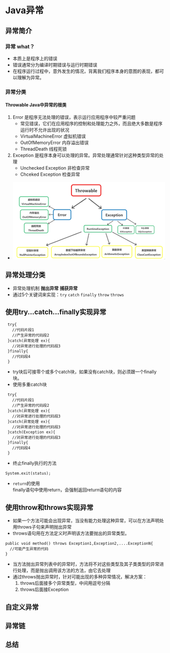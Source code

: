 # Java异常
## 异常简介
### 异常 what？
 - 本质上是程序上的错误
 - 错误通常分为编译时期错误与运行时期错误
 - 在程序运行过程中，意外发生的情况，背离我们程序本身的意图的表现，都可以理解为异常。
### 异常分类
#### Throwable Java中异常的根类
1. Error 是程序无法处理的错误，表示运行应用程序中较严重问题
    - 常见错误，它们在应用程序的控制和处理能力之外，而且绝大多数是程序运行时不允许出现的状况
    - VirtualMachineError 虚拟机错误
    - OutOfMemoryError 内存溢出错误
    - ThreadDeath 线程死锁 
2. Exception 是程序本身可以处理的异常。异常处理通常针对这种类型异常的处理
    - Unchecked Exception 非检查异常
    - Chceked Exception 检查异常  
+ ![Exception](../../img/exception.png)
## 异常处理分类
- 异常处理机制 **抛出异常** **捕获异常**
- 通过5个关键词来实现：``try`` ``catch`` ``finally`` ``throw`` ``throws``
## 使用try...catch...finally实现异常
```
 try{
   //代码片段1
   //产生异常的代码段2
 }catch(异常处理 ex){
   //对异常进行处理的代码段3
 }finally{
   //代码段4
 }
```
- try块后可接零个或多个catch块，如果没有catch块，则必须跟一个finally块。
- 使用多重catch块
```
 try{
   //代码片段1
   //产生异常的代码段2
 }catch(异常处理 ex){
   //对异常进行处理的代码段3
 }catch(异常处理 ex){
   //对异常进行处理的代码段3
 }catch(Exception ex){
   //对异常进行处理的代码段3
 }finally{
   //代码段4
 }
```
- 终止finally执行的方法
```
System.exit(status);
```
- ``return``的使用  
finally语句中使用return，会强制返回return语句的内容
## 使用throw和throws实现异常
- 如果一个方法可能会出现异常，当没有能力处理这种异常，可以在方法声明处用throws子句来声明抛出异常
- throws语句用在方法定义时声明该方法要抛出的异常类型。
```
public void method() throws Exception1,Exception2,....ExceptionN{
  //可能产生异常的代码
}
```
- 当方法抛出异常列表中的异常时，方法将不对这些类型及其子类类型的异常进行处理，而是抛出调用该方法的方法，由它去处理
- 通过throws抛出异常时，针对可能出现的多种异常情况，解决方案：
    1. throws后面接多个异常类型，中间用逗号分隔
    2. throws后面接Exception
## 自定义异常
## 异常链
## 总结
